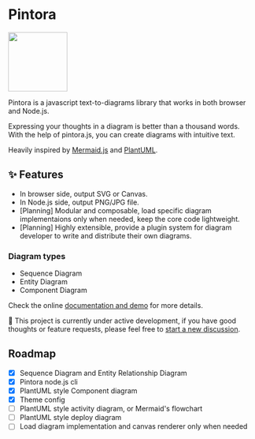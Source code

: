 # Pintora

<img width="120" src="https://raw.githubusercontent.com/hikerpig/pintora/master/demo/public/img/logo.svg" />

Pintora is a javascript text-to-diagrams library that works in both browser and Node.js.

Expressing your thoughts in a diagram is better than a thousand words. With the help of pintora.js, you can create diagrams with intuitive text.

Heavily inspired by [Mermaid.js](https://mermaid-js.github.io/mermaid/#/) and [PlantUML](https://plantuml.com/).

## ✨ Features

- In browser side, output SVG or Canvas.
- In Node.js side, output PNG/JPG file.
- \[Planning\] Modular and composable, load specific diagram implementaions only when needed, keep the core code lightweight.
- \[Planning\] Highly extensible, provide a plugin system for diagram developer to write and distribute their own diagrams.

### Diagram types

- Sequence Diagram
- Entity Diagram
- Component Diagram

Check the online [documentation and demo](http://pintorajs.vercel.app/) for more details.

🚧 This project is currently under active development, if you have good thoughts or feature requests, please feel free to [start a new discussion](https://github.com/hikerpig/pintora/discussions).

## Roadmap

- [x] Sequence Diagram and Entity Relationship Diagram
- [x] Pintora node.js cli
- [x] PlantUML style Component diagram
- [x] Theme config
- [ ] PlantUML style activity diagram, or Mermaid's flowchart
- [ ] PlantUML style deploy diagram
- [ ] Load diagram implementation and canvas renderer only when needed
